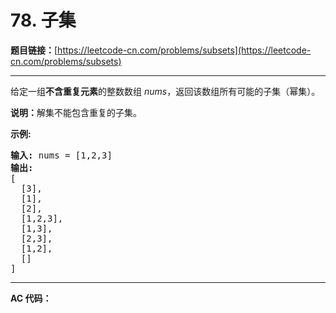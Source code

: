 # 78. 子集

**题目链接：**[https://leetcode-cn.com/problems/subsets](https://leetcode-cn.com/problems/subsets)

---

<div class="content__1Y2H">
 <div class="notranslate">
  <p>给定一组<strong>不含重复元素</strong>的整数数组&nbsp;<em>nums</em>，返回该数组所有可能的子集（幂集）。</p> 
  <p><strong>说明：</strong>解集不能包含重复的子集。</p> 
  <p><strong>示例:</strong></p> 
  <pre class="language-text"><strong>输入:</strong> nums = [1,2,3]
<strong>输出:</strong>
[
  [3],
&nbsp; [1],
&nbsp; [2],
&nbsp; [1,2,3],
&nbsp; [1,3],
&nbsp; [2,3],
&nbsp; [1,2],
&nbsp; []
]</pre> 
 </div>
</div>

---

**AC 代码：**

```java

```